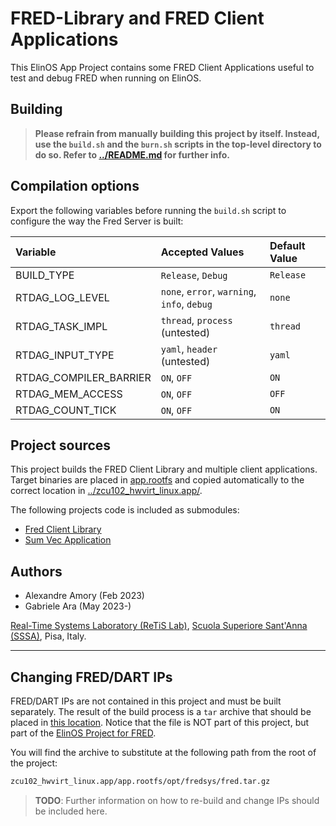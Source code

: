 # FRED-Library and FRED Client Applications

This ElinOS App Project contains some FRED Client Applications useful to
test and debug FRED when running on ElinOS.

## Building

> **Please refrain from manually building this project by itself. Instead,
> use the `build.sh` and the `burn.sh` scripts in the top-level directory
> to do so. Refer to [../README.md](../README.md) for further info.**

## Compilation options

Export the following variables before running the `build.sh` script to
configure the way the Fred Server is built:

| Variable               | Accepted Values                             | Default Value |
| :--------------------- | :------------------------------------------ | :------------ |
| BUILD_TYPE             | `Release`, `Debug`                          | `Release`     |
| RTDAG_LOG_LEVEL        | `none`, `error`, `warning`, `info`, `debug` | `none`        |
| RTDAG_TASK_IMPL        | `thread`, `process` (untested)              | `thread`      |
| RTDAG_INPUT_TYPE       | `yaml`, `header` (untested)                 | `yaml`        |
| RTDAG_COMPILER_BARRIER | `ON`, `OFF`                                 | `ON`          |
| RTDAG_MEM_ACCESS       | `ON`, `OFF`                                 | `OFF`         |
| RTDAG_COUNT_TICK       | `ON`, `OFF`                                 | `ON`          |

## Project sources

This project builds the FRED Client Library and multiple client
applications. Target binaries are placed in [app.rootfs](app.rootfs) and
copied automatically to the correct location in
[../zcu102_hwvirt_linux.app/](../zcu102_hwvirt_linux.app/).

The following projects code is included as submodules:

- [Fred Client Library][fred-cli-lib]
- [Sum Vec Application][sum-vec]

[fred-cli-lib]: https://github.com/fred-framework/fred-linux-client-lib
[sum-vec]: https://github.com/fred-framework/meta-fred/tree/main/recipes-example/sum-vec/files

## Authors

- Alexandre Amory (Feb 2023)
- Gabriele Ara (May 2023-)

[Real-Time Systems Laboratory (ReTiS Lab)](https://retis.santannapisa.it/),
[Scuola Superiore Sant'Anna (SSSA)](https://www.santannapisa.it/), Pisa,
Italy.

___________________________________________________________________________

## Changing FRED/DART IPs

FRED/DART IPs are not contained in this project and must be built
separately. The result of the build process is a `tar` archive that should
be placed in [this location](../zcu102_hwvirt_linux.app/app.rootfs/opt/fredsys/fred.tar.gz).
Notice that the file is NOT part of this project, but part of the [ElinOS Project for FRED](../zcu102_hwvirt_linux.app/).

You will find the archive to substitute at the following path from the root
of the project:

```txt
zcu102_hwvirt_linux.app/app.rootfs/opt/fredsys/fred.tar.gz
```

> **TODO**: Further information on how to re-build and change IPs should be
> included here.

